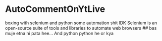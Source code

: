 # AutoCommentOnYtLive


boxing with selenium and python some automation shit IDK
Selenium is an open-source suite of tools and libraries to automate web browsers ## bas muje etna hi pata hee...
And python python he or kya
